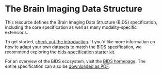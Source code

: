 # The Brain Imaging Data Structure

This resource defines the Brain Imaging Data Structure (BIDS) specification, including the core specification as well as many modality-specific extensions. 

To get started, [check out the introduction](01-introduction.md). If you'd like
more information on how to adapt your own datasets to match the BIDS
specification, we recommend exploring the [bids-specification starter kit](https://github.com/bids-standard/bids-starter-kit).

For an overview of the BIDS ecosystem, visit the [BIDS homepage](https://bids.neuroimaging.io).  The entire specification can also be [downloaded as PDF](https://doi.org/10.5281/zenodo.3686061).
